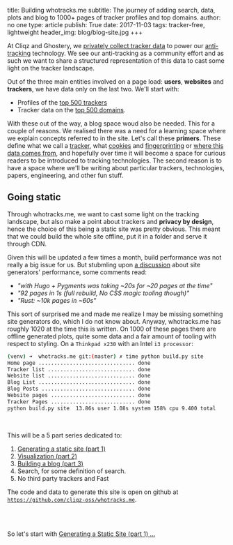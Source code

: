 title: Building whotracks.me
subtitle: The journey of adding search, data, plots and blog to 1000+ pages of tracker profiles and top domains.
author: no one
type: article
publish: True
date: 2017-11-03
tags: tracker-free, lightweight
header_img: blog/blog-site.jpg
+++

At Cliqz and Ghostery, we [privately collect tracker data](/blog/where_is_the_data_from.html) 
to power our [anti-tracking](blog/how_cliqz_antitracking_protects_users.html) technology.
We see our anti-tracking as a community effort and as such we want to share a structured
representation of this data to cast some light on the tracker landscape.


Out of the three main entities involved on a page load: **users**, **websites** and **trackers**,
we have data only on the last two. We'll start with:

* Profiles of the [top 500 trackers](/trackers.html) 
* Tracker data on the [top 500 domains](/websites.html).


With these out of the way, a blog space woud also be needed. This for a couple
of reasons. We realised there was a need for a learning space where we 
explain concepts referred to in the site. Let's call these **primers**. 
These define what we call a [tracker](/blog/what_is_a_tracker.html),
what [cookies](/blog/cookies.html) and [fingerprinting](/blog/fingerprinting.html)
or [where this data comes from](/blog/where_is_the_data_from.html), and 
hopefully over time it will become a space for curious readers 
to be introduced to tracking technologies. The second reason is to have 
a space where we'll be writing about particular trackers, technologies, papers,
engineering, and other fun stuff.



## Going static

Through whotracks.me, we want to cast some light on the tracking 
landscape, but also make a point about trackers and **privacy by design**, 
hence the choice of this being a static site was pretty obvious. This 
meant that we could build the whole site offline, put it in a folder 
and serve it through CDN.

Given this will be updated a few times a month, build performance was not really 
a big issue for us. But stubmling upon [a discussion](https://news.ycombinator.com/item?id=15507538) 
about site generators' performance, some comments read: 

- *"with Hugo + Pygments was taking ~20s for ~20 pages at the time"*
- *"92 pages in 1s (full rebuild, No CSS magic tooling though)"*
- *"Rust: ~10k pages in ~60s"*


This sort of surprised me and made me realize I may be missing 
something site generators do, which I do not know about. 
Anyway, whotracks.me has roughly 1020 at the time
this is written. On 1000 of these pages there are offline generated plots, 
quite some data and a fair amount of tooling with respect to styling. 
On a `Thinkpad x230` with an Intel `i3 processor`: 


```bash
(venv) ➜  whotracks.me git:(master) ✗ time python build.py site
Home page ............................... done
Tracker list ............................ done
Website list ............................ done
Blog List ............................... done
Blog Posts .............................. done
Website pages ........................... done
Tracker Pages ........................... done
python build.py site  13.86s user 1.08s system 158% cpu 9.400 total
```
<br>

This will be a 5 part series dedicated to:

1. [Generating a static site (part 1)](/blog/static_site_generation.html)
2. [Visualization (part 2)](/blog/static_site_visualization.html)
3. [Building a blog (part 3)](/blog/static_site_blog.html)
4. Search, for some definition of search.
5. No third party trackers and Fast

The code and data to generate this site is open on github at
[`https://github.com/cliqz-oss/whotracks.me`](https://github.com/cliqz-oss/whotracks.me).

<br><br>

So let's start with [Generating a Static Site (part 1) ... ](/blog/static_site_templating.html)
